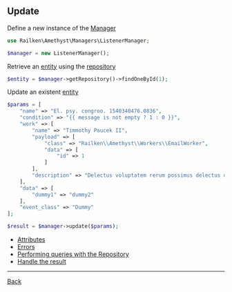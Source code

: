 ## Update 


Define a new instance of the [Manager](manager.md)

```php
use Railken\Amethyst\Managers\ListenerManager;

$manager = new ListenerManager();
```

Retrieve an [entity](model.md) using the [repository](repository.md)


```php
$entity = $manager->getRepository()->findOneById(1);
```

Update an existent [entity](model.md)

```php
$params = [
    "name" => "El. psy. congroo. 1540340476.0836",
    "condition" => "{{ message is not empty ? 1 : 0 }}",
    "work" => [
        "name" => "Timmothy Paucek II",
        "payload" => [
            "class" => "Railken\\Amethyst\\Workers\\EmailWorker",
            "data" => [
                "id" => 1
            ]
        ],
        "description" => "Delectus voluptatem rerum possimus delectus officiis qui. Rerum nobis aperiam veritatis. Ipsum quasi suscipit ratione a."
    ],
    "data" => [
        "dummy1" => "dummy2"
    ],
    "event_class" => "Dummy"
];

$result = $manager->update($params);
```

* [Attributes](attributes.md)
* [Errors](errors.md)
* [Performing queries with the Repository](repository.md)
* [Handle the result](result.md)

---
[Back](index.md)